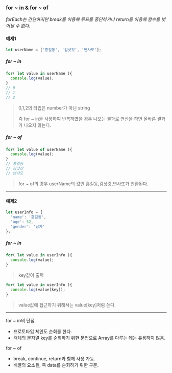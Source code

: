 ### for ~ in & for ~ of

*forEach는 간단하지만 break를 이용해 루프를 중단하거나 return을 이용해 함수를 벗어날 수 없다.*

#### 예제1

```javascript
let userName = ['홍길동', '김삿갓', '변사또'];
```

##### for ~ in

```javascript
for( let value in userName ){
  console.log(value);
}
// 0
// 1
// 2
```

>0,1,2의 타입은 number가 아닌 string
>
>즉 for ~ in을 사용하여 반복하였을 경우 나오는 결과로 연산을 하면 올바른 결과가 나오지 않는다.

##### for ~ of

```javascript
for( let value of userName ){
  console.log(value);
}
// 홍길동
// 김삿갓
// 변사또
```

> for ~ of의 경우 userName의 값인 홍길동,김삿갓,변사또가 반환된다.

---

#### 예제2

```javascript
let userInfo = {
  'name': '홍길동',
  'age': 52,
  'gender': '남자'
};
```

##### for ~ in

```javascript
for( let value in userInfo ){
  console.log(value);
}
```

> key값이 출력

```javascript
for( let value in userInfo ){
  console.log(value[key]);
}
```

> value값에 접근하기 위해서는 value[key]처럼 쓴다. 

---

for ~ in의 단점

* 프로토타입 체인도 순회를 한다.
* 객체의 문자열 key를 순회하기 위한 문법으로 Array를 다루는 데는 유용하지 않음.

for ~ of

* break, continue, return과 함께 사용 가능.
* 배열의 요소들, 즉 data를 순회하기 위한 구문.

